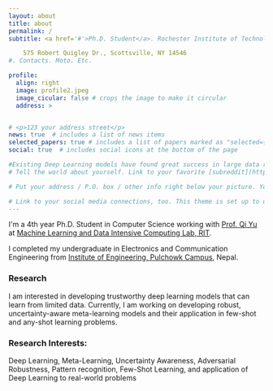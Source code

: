 ```yaml
---
layout: about
title: about
permalink: /
subtitle: <a href='#'>Ph.D. Student</a>. Rochester Institute of Technology, NY <br>

    575 Robert Quigley Dr., Scottsville, NY 14546
#. Contacts. Moto. Etc.

profile:
  align: right
  image: profile2.jpeg
  image_cicular: false # crops the image to make it circular
  address: >


# <p>123 your address street</p>
news: true  # includes a list of news items
selected_papers: true # includes a list of papers marked as "selected={true}"
social: true  # includes social icons at the bottom of the page

#Existing Deep Learning models have found great success in large data regime, but many practical and real world problems are inherently limited data.
# Tell the world about yourself. Link to your favorite [subreddit](http://reddit.com). You can put a picture in, too. The code is already in, just name your picture `prof_pic.jpg` and put it in the `img/` folder.

# Put your address / P.O. box / other info right below your picture. You can also disable any these elements by editing `profile` property of the YAML header of your `_pages/about.md`. Edit `_bibliography/papers.bib` and Jekyll will render your [publications page](/al-folio/publications/) automatically.

# Link to your social media connections, too. This theme is set up to use [Font Awesome icons](http://fortawesome.github.io/Font-Awesome/) and [Academicons](https://jpswalsh.github.io/academicons/), like the ones below. Add your Facebook, Twitter, LinkedIn, Google Scholar, or just disable all of them.
---
```


I'm a 4th year Ph.D. Student in Computer Science working with [Prof. Qi Yu](https://www.rit.edu/mining/qi-yu) at  [Machine Learning and Data Intensive Computing Lab, RIT](https://www.rit.edu/mining/). 

I completed my undergraduate in Electronics and Communication Engineering from [Institute of Engineering, Pulchowk Campus](https://pcampus.edu.np/), Nepal.

### Research
I am interested in developing trustworthy deep learning models that can learn from limited data. Currently, I am working on developing robust, uncertainty-aware meta-learning models and their application in few-shot and any-shot learning problems.

### Research Interests: 
Deep Learning, Meta-Learning, Uncertainty Awareness, Adversarial Robustness, Pattern recognition, Few-Shot Learning, and application of Deep Learning to real-world problems 